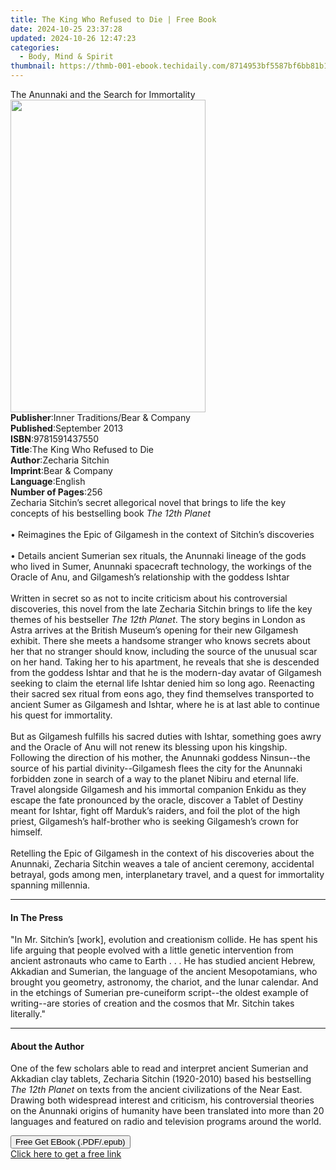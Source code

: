 ```yaml
---
title: The King Who Refused to Die | Free Book
date: 2024-10-25 23:37:28
updated: 2024-10-26 12:47:23
categories:
  - Body, Mind & Spirit
thumbnail: https://thmb-001-ebook.techidaily.com/8714953bf5587bf6bb81b19f827348ae418ba0cb318d2dd67e685797c910b51f.jpg
---
```

<main id="book-container">
  <div class="flex flex-col">
    <div class="book-brief flex-1 py-6 px-4 sm:p-6 md:py-10 md:px-8">
      <!-- brief-->
      <div class="book-brief-main">
        The Anunnaki and the Search for Immortality
      </div>
    </div>
    <div
      class="book-meta-info flex-1 grid gap-4 col-start-1 col-end-3 row-start-1 sm:mb-6 sm:grid-cols-4 lg:gap-6 lg:col-start-2 lg:row-end-6 lg:row-span-6 lg:mb-0"
    >
      <div
        class="book-meta-info-left place-content-center mt-4 p-4 text-sm leading-6 col-start-2 col-span-2 dark:text-slate-400"
      >
        <img
          class="w-full h-500 object-cover rounded-lg sm:h-255 sm:col-span-2 lg:col-span-full"
          src="https://img-001-ebook.techidaily.com/e510b961217f5c1630ddbdc3434d87e070f557aff8643ca71867259d9b118764.jpg"
          alt=""
          width="312"
          height="500"
        />
      </div>
      <div
        class="book-meta-info-right mt-2 col-start-1 row-start-2 col-span-3 self-center"
      >
        <!-- meta data  -->
        <div class="flex flex-col px-4 md:px-8">
          <div class="flex-1">
            <strong>Publisher</strong>:<span class="px-2"
              >Inner Traditions/Bear &amp; Company</span
            >
          </div>
          <div class="flex-1">
            <strong>Published</strong>:<span class="px-2">September 2013</span>
          </div>
          <div class="flex-1">
            <strong>ISBN</strong>:<span class="px-2">9781591437550</span>
          </div>
          <div class="flex-1">
            <strong>Title</strong>:<span class="px-2"
              >The King Who Refused to Die</span
            >
          </div>
          <div class="flex-1">
            <strong>Author</strong>:<span class="px-2">Zecharia Sitchin</span>
          </div>
          <div class="flex-1">
            <strong>Imprint</strong>:<span class="px-2"
              >Bear &amp; Company</span
            >
          </div>
          <div class="flex-1">
            <strong>Language</strong>:<span class="px-2">English</span>
          </div>
          <div class="flex-1">
            <strong>Number of Pages</strong>:<span class="px-2">256</span>
          </div>
        </div>
      </div>
    </div>
    <div class="book-description flex-1 py-6 px-4 sm:p-6 md:py-10 md:px-8">
      <div class="book-description-main">
        <div accordion-content="" id="description">
          Zecharia Sitchin’s secret allegorical novel that brings to life the
          key concepts of his bestselling book <i>The 12th Planet</i> <br />
          <br />• Reimagines the Epic of Gilgamesh in the context of Sitchin’s
          discoveries <br />
          <br />• Details ancient Sumerian sex rituals, the Anunnaki lineage of
          the gods who lived in Sumer, Anunnaki spacecraft technology, the
          workings of the Oracle of Anu, and Gilgamesh’s relationship with the
          goddess Ishtar <br />
          <br />Written in secret so as not to incite criticism about his
          controversial discoveries, this novel from the late Zecharia Sitchin
          brings to life the key themes of his bestseller
          <i>The 12th Planet</i>. The story begins in London as Astra arrives at
          the British Museum’s opening for their new Gilgamesh exhibit. There
          she meets a handsome stranger who knows secrets about her that no
          stranger should know, including the source of the unusual scar on her
          hand. Taking her to his apartment, he reveals that she is descended
          from the goddess Ishtar and that he is the modern-day avatar of
          Gilgamesh seeking to claim the eternal life Ishtar denied him so long
          ago. Reenacting their sacred sex ritual from eons ago, they find
          themselves transported to ancient Sumer as Gilgamesh and Ishtar, where
          he is at last able to continue his quest for immortality. <br />
          <br />But as Gilgamesh fulfills his sacred duties with Ishtar,
          something goes awry and the Oracle of Anu will not renew its blessing
          upon his kingship. Following the direction of his mother, the Anunnaki
          goddess Ninsun--the source of his partial divinity--Gilgamesh flees
          the city for the Anunnaki forbidden zone in search of a way to the
          planet Nibiru and eternal life. Travel alongside Gilgamesh and his
          immortal companion Enkidu as they escape the fate pronounced by the
          oracle, discover a Tablet of Destiny meant for Ishtar, fight off
          Marduk’s raiders, and foil the plot of the high priest, Gilgamesh’s
          half-brother who is seeking Gilgamesh’s crown for himself. <br />
          <br />Retelling the Epic of Gilgamesh in the context of his
          discoveries about the Anunnaki, Zecharia Sitchin weaves a tale of
          ancient ceremony, accidental betrayal, gods among men, interplanetary
          travel, and a quest for immortality spanning millennia.
        </div>
        <div class="accordion-fader"></div>
      </div>
    </div>
    <div class="book-excerpts flex-1 py-6 px-4 sm:p-6 md:py-10 md:px-8">
      <!-- excerpts-->
      <div class="book-excerpts-main">
        <hr />
        <h4 class="placeholder placeholder-heading">
          <span>In The Press</span>
        </h4>
        <p>
          "In Mr. Sitchin’s [work], evolution and creationism collide. He has
          spent his life arguing that people evolved with a little genetic
          intervention from ancient astronauts who came to Earth . . . He has
          studied ancient Hebrew, Akkadian and Sumerian, the language of the
          ancient Mesopotamians, who brought you geometry, astronomy, the
          chariot, and the lunar calendar. And in the etchings of Sumerian
          pre-cuneiform script--the oldest example of writing--are stories of
          creation and the cosmos that Mr. Sitchin takes literally."
        </p>
      </div>
    </div>
    <div class="book-about-author flex-1 py-6 px-4 sm:p-6 md:py-10 md:px-8">
      <!-- about author-->
      <div class="book-main-author-main">
        <hr />
        <h4 class="placeholder placeholder-heading">
          <span>About the Author</span>
        </h4>
        <p>
          One of the few scholars able to read and interpret ancient Sumerian
          and Akkadian clay tablets, Zecharia Sitchin (1920-2010) based his
          bestselling <i>The 12th Planet</i> on texts from the ancient
          civilizations of the Near East. Drawing both widespread interest and
          criticism, his controversial theories on the Anunnaki origins of
          humanity have been translated into more than 20 languages and featured
          on radio and television programs around the world.
        </p>
      </div>
    </div>
    <div class="book-free-get flex-1 py-6 px-4 sm:p-6 md:py-10 md:px-8">
      <button
        id="btn-free-get"
        class="bg-blue-500 hover:bg-blue-700 text-white font-bold py-2 px-4 rounded"
      >
        Free Get EBook (.PDF/.epub)
      </button>
      <div id="countdown-display" class="px-2 text-lg mt-2"></div>
      <a
        id="free-link"
        class="hidden bg-blue-500 hover:bg-blue-700 text-white font-bold py-2 px-4 rounded"
        href="https://www.ebooks.com/en-us/book/95782412/the-king-who-refused-to-die/zecharia-sitchin/"
        target="_blank"
        >Click here to get a free link</a
      >
    </div>
    <script>
      let countdownTime = 0;
      let countdownInterval = null;
      document
        .getElementById('btn-free-get')
        .addEventListener('click', startCountdown);
      function startCountdown() {
        countdownTime = new Date().getTime() + 60000 * 3;
        countdownInterval = setInterval(updateCountdown, 1000);
        document.getElementById('btn-free-get').disabled = true;
        document
          .getElementById('btn-free-get')
          .classList.add('bg-gray-500', 'cursor-not-allowed');
      }
      function updateCountdown() {
        let currentTime = new Date().getTime();
        let timeLeft = countdownTime - currentTime;
        let secondsLeft = Math.floor(timeLeft / 1000);
        document.getElementById('countdown-display').innerHTML =
          `Remaining time: ${secondsLeft} seconds.`;
        if (secondsLeft <= 0) {
          clearInterval(countdownInterval);
          document.getElementById('btn-free-get').classList.add('hidden');
          document.getElementById('free-link').classList.remove('hidden');
          document.getElementById('countdown-display').innerHTML = '';
        }
      }
    </script>
  </div>
</main>
